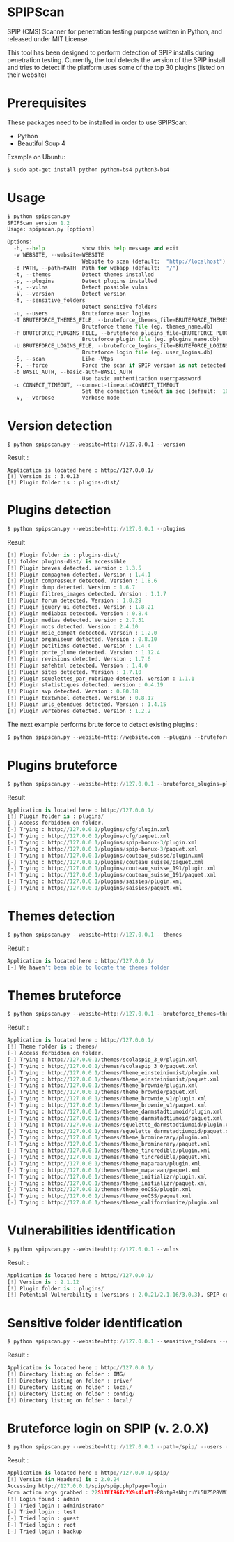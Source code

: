 SPIPScan
========

SPIP (CMS) Scanner for penetration testing purpose written in Python, and released under MIT License.

This tool has been designed to perform detection of SPIP installs during penetration testing. 
Currently, the tool detects the version of the SPIP install and tries to detect if the platform uses some of the top 30 plugins (listed on their website)



Prerequisites
========
These packages need to be installed in order to use SPIPScan:

 * Python
 * Beautiful Soup 4

Example on Ubuntu:

```bash
$ sudo apt-get install python python-bs4 python3-bs4
```



Usage
========

```python
$ python spipscan.py 
SPIPScan version 1.2
Usage: spipscan.py [options]

Options:
  -h, --help            show this help message and exit
  -w WEBSITE, --website=WEBSITE
                        Website to scan (default:  "http://localhost")
  -d PATH, --path=PATH  Path for webapp (default:  "/")
  -t, --themes          Detect themes installed
  -p, --plugins         Detect plugins installed
  -s, --vulns           Detect possible vulns
  -V, --version         Detect version
  -f, --sensitive_folders
                        Detect sensitive folders
  -u, --users           Bruteforce user logins
  -T BRUTEFORCE_THEMES_FILE, --bruteforce_themes_file=BRUTEFORCE_THEMES_FILE
                        Bruteforce theme file (eg. themes_name.db)
  -P BRUTEFORCE_PLUGINS_FILE, --bruteforce_plugins_file=BRUTEFORCE_PLUGINS_FILE
                        Bruteforce plugin file (eg. plugins_name.db)
  -U BRUTEFORCE_LOGINS_FILE, --bruteforce_logins_file=BRUTEFORCE_LOGINS_FILE
                        Bruteforce login file (eg. user_logins.db)
  -S, --scan            Like -Vtps
  -F, --force           Force the scan if SPIP version is not detected
  -b BASIC_AUTH, --basic-auth=BASIC_AUTH
                        Use basic authentication user:password
  -c CONNECT_TIMEOUT, --connect-timeout=CONNECT_TIMEOUT
                        Set the connection timeout in sec (default:  10)
  -v, --verbose         Verbose mode
```

                        

Version detection
========
```
$ python spipscan.py --website=http://127.0.0.1 --version
```

Result : <br />
```
Application is located here : http://127.0.0.1/
[!] Version is : 3.0.13
[!] Plugin folder is : plugins-dist/
```



Plugins detection
========
```python
$ python spipscan.py --website=http://127.0.0.1 --plugins
```

Result <br />
```python
[!] Plugin folder is : plugins-dist/
[!] folder plugins-dist/ is accessible
[!] Plugin breves detected. Version : 1.3.5
[!] Plugin compagnon detected. Version : 1.4.1
[!] Plugin compresseur detected. Version : 1.8.6
[!] Plugin dump detected. Version : 1.6.7
[!] Plugin filtres_images detected. Version : 1.1.7
[!] Plugin forum detected. Version : 1.8.29
[!] Plugin jquery_ui detected. Version : 1.8.21
[!] Plugin mediabox detected. Version : 0.8.4
[!] Plugin medias detected. Version : 2.7.51
[!] Plugin mots detected. Version : 2.4.10
[!] Plugin msie_compat detected. Versoin : 1.2.0
[!] Plugin organiseur detected. Version : 0.8.10
[!] Plugin petitions detected. Version : 1.4.4
[!] Plugin porte_plume detected. Version : 1.12.4
[!] Plugin revisions detected. Version : 1.7.6
[!] Plugin safehtml detected. Version : 1.4.0
[!] Plugin sites detected. Version : 1.7.10
[!] Plugin squelettes_par_rubrique detected. Version : 1.1.1
[!] Plugin statistiques detected. Version : 0.4.19
[!] Plugin svp detected. Version : 0.80.18
[!] Plugin textwheel detected. Version : 0.8.17
[!] Plugin urls_etendues detected. Version : 1.4.15
[!] Plugin vertebres detected. Version : 1.2.2
```


The next example performs brute force to detect existing plugins :

```python
$ python spipscan.py --website=http://website.com --plugins --bruteforce_plugins=plugins_name.db
```



Plugins bruteforce
========
```python
$ python spipscan.py --website=http://127.0.0.1 --bruteforce_plugins=plugins_name.db
```

Result <br />
```python
Application is located here : http://127.0.0.1/
[!] Plugin folder is : plugins/
[-] Access forbidden on folder.
[-] Trying : http://127.0.0.1/plugins/cfg/plugin.xml
[-] Trying : http://127.0.0.1/plugins/cfg/paquet.xml
[-] Trying : http://127.0.0.1/plugins/spip-bonux-3/plugin.xml
[-] Trying : http://127.0.0.1/plugins/spip-bonux-3/paquet.xml
[-] Trying : http://127.0.0.1/plugins/couteau_suisse/plugin.xml
[-] Trying : http://127.0.0.1/plugins/couteau_suisse/paquet.xml
[-] Trying : http://127.0.0.1/plugins/couteau_suisse_191/plugin.xml
[-] Trying : http://127.0.0.1/plugins/couteau_suisse_191/paquet.xml
[-] Trying : http://127.0.0.1/plugins/saisies/plugin.xml
[-] Trying : http://127.0.0.1/plugins/saisies/paquet.xml
```



Themes detection
========
```python
$ python spipscan.py --website=http://127.0.0.1 --themes
```

Result : <br />
```python
Application is located here : http://127.0.0.1/
[-] We haven't been able to locate the themes folder
```



Themes bruteforce
========
```python
$ python spipscan.py --website=http://127.0.0.1 --bruteforce_themes=themes_name.db
```

Result : <br />
```python
Application is located here : http://127.0.0.1/
[!] Theme folder is : themes/
[-] Access forbidden on folder.
[-] Trying : http://127.0.0.1/themes/scolaspip_3_0/plugin.xml
[-] Trying : http://127.0.0.1/themes/scolaspip_3_0/paquet.xml
[-] Trying : http://127.0.0.1/themes/theme_einsteiniumist/plugin.xml
[-] Trying : http://127.0.0.1/themes/theme_einsteiniumist/paquet.xml
[-] Trying : http://127.0.0.1/themes/theme_brownie/plugin.xml
[-] Trying : http://127.0.0.1/themes/theme_brownie/paquet.xml
[-] Trying : http://127.0.0.1/themes/theme_brownie_v1/plugin.xml
[-] Trying : http://127.0.0.1/themes/theme_brownie_v1/paquet.xml
[-] Trying : http://127.0.0.1/themes/theme_darmstadtiumoid/plugin.xml
[-] Trying : http://127.0.0.1/themes/theme_darmstadtiumoid/paquet.xml
[-] Trying : http://127.0.0.1/themes/squelette_darmstadtiumoid/plugin.xml
[-] Trying : http://127.0.0.1/themes/squelette_darmstadtiumoid/paquet.xml
[-] Trying : http://127.0.0.1/themes/theme_brominerary/plugin.xml
[-] Trying : http://127.0.0.1/themes/theme_brominerary/paquet.xml
[-] Trying : http://127.0.0.1/themes/theme_tincredible/plugin.xml
[-] Trying : http://127.0.0.1/themes/theme_tincredible/paquet.xml
[-] Trying : http://127.0.0.1/themes/theme_maparaan/plugin.xml
[-] Trying : http://127.0.0.1/themes/theme_maparaan/paquet.xml
[-] Trying : http://127.0.0.1/themes/theme_initializr/plugin.xml
[-] Trying : http://127.0.0.1/themes/theme_initializr/paquet.xml
[-] Trying : http://127.0.0.1/themes/theme_ooCSS/plugin.xml
[-] Trying : http://127.0.0.1/themes/theme_ooCSS/paquet.xml
[-] Trying : http://127.0.0.1/themes/theme_californiumite/plugin.xml
```



Vulnerabilities identification
========
```python
$ python spipscan.py --website=http://127.0.0.1 --vulns
```

Result : <br />
```python
Application is located here : http://127.0.0.1/
[!] Version is : 2.1.12
[!] Plugin folder is : plugins/
[!] Potential Vulnerability : (versions : 2.0.21/2.1.16/3.0.3), SPIP connect Parameter PHP Injection, details : http://www.exploit-db.com/exploits/27941/
```



Sensitive folder identification
========
```python
$ python spipscan.py --website=http://127.0.0.1 --sensitive_folders --verbose
```

Result : <br />
```python
Application is located here : http://127.0.0.1/
[!] Directory listing on folder : IMG/
[!] Directory listing on folder : prive/
[!] Directory listing on folder : local/
[!] Directory listing on folder : config/
[!] Directory listing on folder : local/
```



Bruteforce login on SPIP (v. 2.0.X)
========
```python
$ python spipscan.py --website=http://127.0.0.1 --path=/spip/ --users --bruteforce_logins_file=user_logins.db --verbose
```

Result : <br />
```python
Application is located here : http://127.0.0.1/spip/
[!] Version (in Headers) is : 2.0.24
Accessing http://127.0.0.1/spip/spip.php?page=login
Form action args grabbed : 22S1TEIR6Ic7X9s41uTT+P8ntpRsNhjruYi5UZ5P8VMJ5VjfgqFrBeoa5+xz/roi9UtxAqw+j7bSTZiHHwjtj/kkOnzorNLXOneOGWXYIgNJI3uZdvq374q8NtT5nL7n56mO4+rJePWrUAhEXw==
[!] Login found : admin
[-] Tried login : administrator
[-] Tried login : test
[-] Tried login : guest
[-] Tried login : root
[-] Tried login : backup
```
